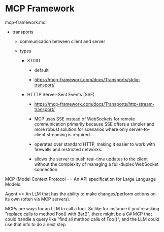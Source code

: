 # MCP Framework

mcp-framework.md

*   transports

    *   communication between client and server

    *   types

        *   STDIO
        
            *   default
            
            *   https://mcp-framework.com/docs/Transports/stdio-transport/

        *   HTTTP Server-Sent Events (SSE)
        
            *   https://mcp-framework.com/docs/Transports/http-stream-transport/

            *   MCP uses SSE instead of WebSockets for remote communication primarily because SSE offers a simpler and 
                more robust solution for scenarios where only server-to-client streaming is required. 
                
            *   operates over standard HTTP, making it easier to work with firewalls and restricted networks. 
            
            *   allows the server to push real-time updates to the client without the complexity of managing a 
                full-duplex WebSocket connection.

MCP (Model Context Protocol == An API specification for Large Language Models.

Agent == An LLM that has the ability to make changes/perform actions on its own (often via MCP servers). 


MCPs are ways for an LLM to call a tool. So like for instance if you're asking "replace calls to method Foo() with Bar()", 
there might be a C# MCP that could handle a query like "find all method calls of Foo()", and the LLM could use that info 
to do a next step

